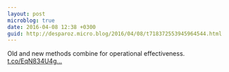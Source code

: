 ```yaml
---
layout: post
microblog: true
date: 2016-04-08 12:38 +0300
guid: http://desparoz.micro.blog/2016/04/08/t718372553945964544.html
---
```

Old and new methods combine for operational effectiveness. [t.co/EqN834U4g...](https://t.co/EqN834U4gT)
